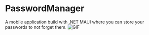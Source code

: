 # PasswordManager
A mobile application build with .NET MAUI where you can store your passwords to not forget them.
![GIF](https://media.giphy.com/media/v1.Y2lkPTc5MGI3NjExcWk1dWx6d3B6b2NlY3RlZzF0Y2VjZzB6YzZ6YzZ6YzZ6YzZ6YzZ6YyZlcD12MV9pbnRlcm5hbF9naWZfYnlfaWQmY3Q9Zw/3o7qE1YN7aBOFPRw8E/giphy.gif)